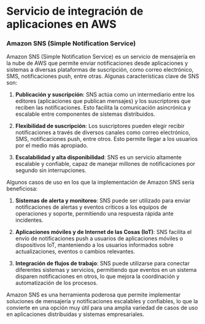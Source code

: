 # Servicio de integración de aplicaciones en AWS

### Amazon  SNS (Simple Notification Service)


Amazon SNS (Simple Notification Service) es un servicio de mensajería en la nube de AWS que permite enviar notificaciones desde aplicaciones y sistemas a diversas plataformas de suscripción, como correo electrónico, SMS, notificaciones push, entre otras. Algunas características clave de SNS son:

1. **Publicación y suscripción**: SNS actúa como un intermediario entre los editores (aplicaciones que publican mensajes) y los suscriptores que reciben las notificaciones. Esto facilita la comunicación asincrónica y escalable entre componentes de sistemas distribuidos.

2. **Flexibilidad de suscripción**: Los suscriptores pueden elegir recibir notificaciones a través de diversos canales como correo electrónico, SMS, notificaciones push, entre otros. Esto permite llegar a los usuarios por el medio más apropiado.

3. **Escalabilidad y alta disponibilidad**: SNS es un servicio altamente escalable y confiable, capaz de manejar millones de notificaciones por segundo sin interrupciones.

Algunos casos de uso en los que la implementación de Amazon SNS sería beneficiosa:

1. **Sistemas de alerta y monitoreo**: SNS puede ser utilizado para enviar notificaciones de alertas y eventos críticos a los equipos de operaciones y soporte, permitiendo una respuesta rápida ante incidentes.

2. **Aplicaciones móviles y de Internet de las Cosas (IoT)**: SNS facilita el envío de notificaciones push a usuarios de aplicaciones móviles o dispositivos IoT, manteniendo a los usuarios informados sobre actualizaciones, eventos o cambios relevantes.

3. **Integración de flujos de trabajo**: SNS puede utilizarse para conectar diferentes sistemas y servicios, permitiendo que eventos en un sistema disparen notificaciones en otros, lo que mejora la coordinación y automatización de los procesos.

Amazon SNS es una herramienta poderosa que permite implementar soluciones de mensajería y notificaciones escalables y confiables, lo que la convierte en una opción muy útil para una amplia variedad de casos de uso en aplicaciones distribuidas y sistemas empresariales.




